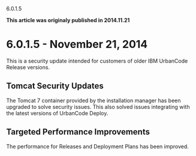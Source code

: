 





6.0.1.5

**This article was originaly published in 2014.11.21**


6.0.1.5 - November 21, 2014
===========================




This is a security update intended for customers of older IBM UrbanCode Release versions.

Tomcat Security Updates
-----------------------


The Tomcat 7 container provided by the installation manager has been upgraded to solve security issues. This also solved issues integrating with the latest versions of UrbanCode Deploy.




Targeted Performance Improvements
---------------------------------


The performance for Releases and Deployment Plans has been improved.







